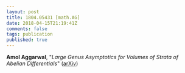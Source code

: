 ```yaml
---
layout: post
title: 1804.05431 [math.AG]
date: 2018-04-15T21:19:41Z
comments: false
tags: publication
published: true
---
```


<b>Amol Aggarwal</b>, "<i>Large Genus Asymptotics for Volumes of Strata of Abelian Differentials</i>" ([arXiv](http://arxiv.org/abs/1804.05431v1))
